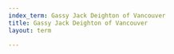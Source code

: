 ```yaml
---
index_term: Gassy Jack Deighton of Vancouver
title: Gassy Jack Deighton of Vancouver
layout: term

---
```

